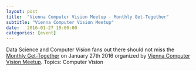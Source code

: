 ```yaml
---
layout: post
title:  "Vienna Computer Vision Meetup - Monthly Get-Together"
subtitle: "Vienna Computer Vision Meetup"
date:   2016-01-27 19:00:00
categories: [event]
---
```


Data Science and Computer Vision fans out there should not miss the [Monthly Get-Together][meetup-event] on January 27th 2016 organized by [Vienna Computer Vision Meetup][meetup]. Topics: Computer Vision

[meetup]: http://www.meetup.com/de-DE/Vienna-Computer-Vision-Meetup/
[meetup-event]: http://www.meetup.com/de-DE/Vienna-Computer-Vision-Meetup/events/228002816/
